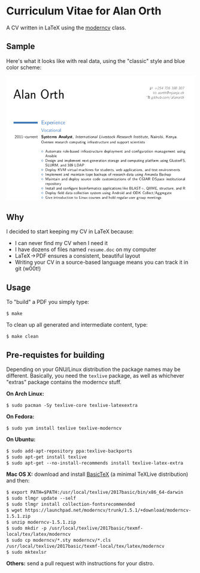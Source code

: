 # Curriculum Vitae for Alan Orth
A CV written in LaTeX using the [moderncv](http://www.ctan.org/pkg/moderncv) class.

## Sample
Here's what it looks like with real data, using the "classic" style and blue color scheme:

![Image](/cv_sample.png?raw=true "Sample CV")

## Why
I decided to start keeping my CV in LaTeX because:

* I can never find my CV when I need it
* I have dozens of files named `resume.doc` on my computer
* LaTeX → PDF ensures a consistent, beautiful layout
* Writing your CV in a source-based language means you can track it in git (w00t!)

## Usage
To "build" a PDF you simply type:

    $ make

To clean up all generated and intermediate content, type:

    $ make clean

## Pre-requistes for building
Depending on your GNU/Linux distribution the package names may be different. Basically, you need the `texlive` package, as well as whichever "extras" package contains the moderncv stuff.

__On Arch Linux:__

    $ sudo pacman -Sy texlive-core texlive-latexextra

__On Fedora:__

    $ sudo yum install texlive texlive-moderncv

__On Ubuntu:__

    $ sudo add-apt-repository ppa:texlive-backports
    $ sudo apt-get install texlive
    $ sudo apt-get --no-install-recommends install texlive-latex-extra

__Mac OS X:__ download and install [BasicTeX](https://www.tug.org/mactex/morepackages.html) (a minimal TeXLive distribution) and then:

    $ export PATH=$PATH:/usr/local/texlive/2017basic/bin/x86_64-darwin
    $ sudo tlmgr update --self
    $ sudo tlmgr install collection-fontsrecommended
    $ wget https://launchpad.net/moderncv/trunk/1.5.1/+download/moderncv-1.5.1.zip
    $ unzip moderncv-1.5.1.zip
    $ sudo mkdir -p /usr/local/texlive/2017basic/texmf-local/tex/latex/moderncv
    $ sudo cp moderncv/*.sty moderncv/*.cls /usr/local/texlive/2017basic/texmf-local/tex/latex/moderncv
    $ sudo mktexlsr

__Others:__ send a pull request with instructions for your distro.
